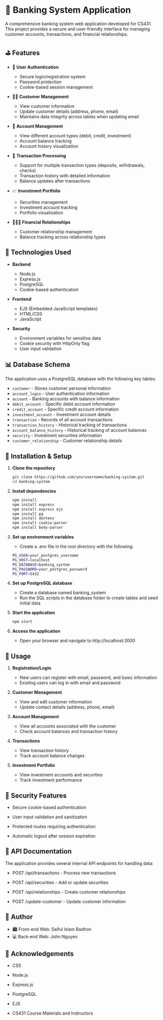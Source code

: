# 🏦 Banking System Application

A comprehensive banking system web application developed for CS431. This project provides a secure and user-friendly interface for managing customer accounts, transactions, and financial relationships.

## ⛳️ Features

- 🔐 **User Authentication**
  - Secure login/registration system
  - Password protection
  - Cookie-based session management

- 👨‍💻 **Customer Management**
  - View customer information
  - Update customer details (address, phone, email)
  - Maintains data integrity across tables when updating email

- 🧾 **Account Management**
  - View different account types (debit, credit, investment)
  - Account balance tracking
  - Account history visualization

- 💸 **Transaction Processing**
  - Support for multiple transaction types (deposits, withdrawals, checks)
  - Transaction history with detailed information
  - Balance updates after transactions

- 📈 **Investment Portfolio**
  - Securities management
  - Investment account tracking
  - Portfolio visualization

- 🧑🏻‍💼 **Financial Relationships**
  - Customer relationship management
  - Balance tracking across relationship types

## 🤖 Technologies Used

- **Backend**
  - Node.js
  - Express.js
  - PostgreSQL
  - Cookie-based authentication

- **Frontend**
  - EJS (Embedded JavaScript templates)
  - HTML/CSS
  - JavaScript

- **Security**
  - Environment variables for sensitive data
  - Cookie security with HttpOnly flag
  - User input validation

## 📊 Database Schema

The application uses a PostgreSQL database with the following key tables:

- `customer` - Stores customer personal information
- `account_login` - User authentication information
- `account` - Banking accounts with balance information
- `debit_account` - Specific debit account information
- `credit_account` - Specific credit account information
- `investment_account` - Investment account details
- `transaction` - Records of all account transactions
- `transaction_history` - Historical tracking of transactions
- `account_balance_history` - Historical tracking of account balances
- `security` - Investment securities information
- `customer_relationship` - Customer relationship details

## 🚀 Installation & Setup

1. **Clone the repository**
   ```bash
   git clone https://github.com/yourusername/banking-system.git
   cd banking-system

2. **Install dependencies**
   ```bash
   npm install
   npm install express
   npm install express ejs
   npm install pg
   npm install dontenv 
   npm install cookie-parser
   npm install body-parser

3. **Set up environment variables**
    - Create a .env file in the root directory with the following:

    ```bash
    PG_USER=your_postgres_username
    PG_HOST=localhost
    PG_DATABASE=banking_system
    PG_PASSWORD=your_postgres_password
    PG_PORT=5432

4. **Set up PostgreSQL database**
    - Create a database named banking_system
    - Run the SQL scripts in the database folder to create tables and seed initial data

5. **Start the application**
    ```bash
    npm start

6. **Access the application**
    - Open your browser and navigate to http://localhost:3000

## 📱 Usage 

1. **Registration/Login**

    - New users can register with email, password, and basic information
    - Existing users can log in with email and password


2. **Customer Management**

    - View and edit customer information
    - Update contact details (address, phone, email)


3. **Account Management**

    - View all accounts associated with the customer
    - Check account balances and transaction history


4. **Transactions**

    - View transaction history
    - Track account balance changes


5. **Investment Portfolio**

    - View investment accounts and securities
    - Track investment performance

## 🚓 Security Features
- Secure cookie-based authentication

- User input validation and sanitization

- Protected routes requiring authentication

- Automatic logout after session expiration

## 🔗 API Documentation

The application provides several internal API endpoints for handling data:

- POST /api/transactions - Process new transactions 

- POST /api/securities - Add or update securities

- POST /api/relationships - Create customer relationships

- POST /update-customer - Update customer information

## 💪 Author
- 🏙️ Front-end Web: Saiful Islam Badhon
- 💻 Back-end Web: John Nguyen

## 👥 Acknowledgements

- CSS

- Node.js

- Express.js

- PostgreSQL

- EJS

- CS431 Course Materials and Instructors